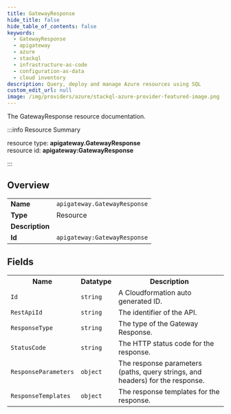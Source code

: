 ```yaml
---
title: GatewayResponse
hide_title: false
hide_table_of_contents: false
keywords:
  - GatewayResponse
  - apigateway
  - azure
  - stackql
  - infrastructure-as-code
  - configuration-as-data
  - cloud inventory
description: Query, deploy and manage Azure resources using SQL
custom_edit_url: null
image: /img/providers/azure/stackql-azure-provider-featured-image.png
---
```

The GatewayResponse resource documentation.

:::info Resource Summary

<div class="row">
<div class="providerDocColumn">
<span>resource type:&nbsp;<b>apigateway.GatewayResponse</b></span><br />
<span>resource id:&nbsp;<b>apigateway:GatewayResponse</b></span><br />
</div>
</div>

:::

## Overview
<table><tbody>
<tr><td><b>Name</b></td><td><code>apigateway.GatewayResponse</code></td></tr>
<tr><td><b>Type</b></td><td>Resource</td></tr>
<tr><td><b>Description</b></td><td></td></tr>
<tr><td><b>Id</b></td><td><code>apigateway:GatewayResponse</code></td></tr>
</tbody></table>

## Fields
<table><tbody>
<tr><th>Name</th><th>Datatype</th><th>Description</th></tr>
<tr><td><code>Id</code></td><td><code>string</code></td><td>A Cloudformation auto generated ID.</td></tr><tr><td><code>RestApiId</code></td><td><code>string</code></td><td>The identifier of the API.</td></tr><tr><td><code>ResponseType</code></td><td><code>string</code></td><td>The type of the Gateway Response.</td></tr><tr><td><code>StatusCode</code></td><td><code>string</code></td><td>The HTTP status code for the response.</td></tr><tr><td><code>ResponseParameters</code></td><td><code>object</code></td><td>The response parameters (paths, query strings, and headers) for the response.</td></tr><tr><td><code>ResponseTemplates</code></td><td><code>object</code></td><td>The response templates for the response.</td></tr>
</tbody></table>